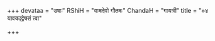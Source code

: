 +++
devataa = "उषाः"
RShiH = "वामदेवो गौतमः"
ChandaH = "गायत्री"
title = "०४ यावयद्द्वेषसं त्वा"

+++
